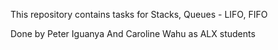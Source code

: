 This repository contains tasks for Stacks, Queues - LIFO, FIFO

Done by Peter Iguanya And Caroline Wahu as ALX students
